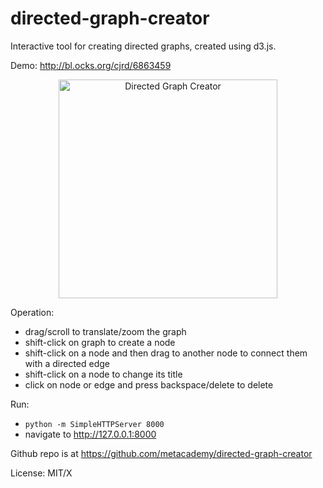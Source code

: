 directed-graph-creator
======================

Interactive tool for creating directed graphs, created using d3.js.

Demo: http://bl.ocks.org/cjrd/6863459

<p align="center">
<img src="https://raw.githubusercontent.com/fotisz/directed-graph-creator/master/thumbnail.png" alt="Directed Graph Creator" height="350px"/>
</p>

Operation:

* drag/scroll to translate/zoom the graph
* shift-click on graph to create a node
* shift-click on a node and then drag to another node to connect them with a directed edge
* shift-click on a node to change its title
* click on node or edge and press backspace/delete to delete

Run:

* `python -m SimpleHTTPServer 8000`
* navigate to http://127.0.0.1:8000

Github repo is at https://github.com/metacademy/directed-graph-creator

License: MIT/X







